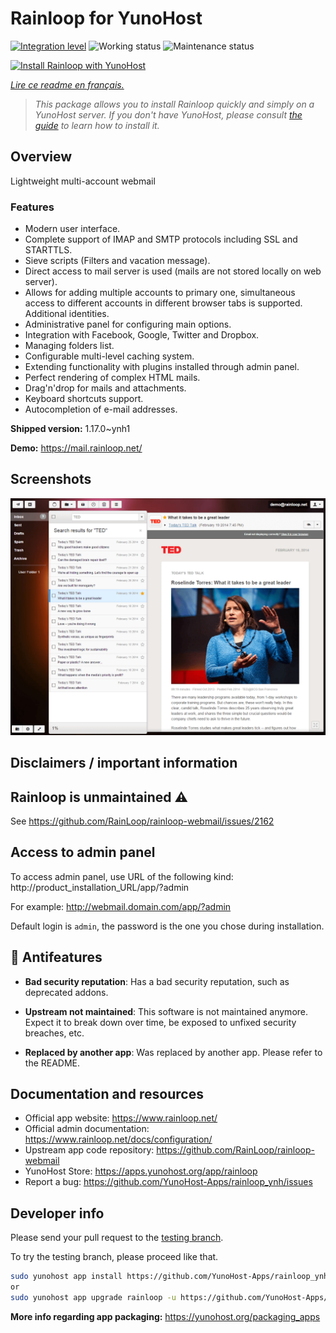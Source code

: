 <!--
N.B.: This README was automatically generated by https://github.com/YunoHost/apps/tree/master/tools/README-generator
It shall NOT be edited by hand.
-->

# Rainloop for YunoHost

[![Integration level](https://dash.yunohost.org/integration/rainloop.svg)](https://dash.yunohost.org/appci/app/rainloop) ![Working status](https://ci-apps.yunohost.org/ci/badges/rainloop.status.svg) ![Maintenance status](https://ci-apps.yunohost.org/ci/badges/rainloop.maintain.svg)

[![Install Rainloop with YunoHost](https://install-app.yunohost.org/install-with-yunohost.svg)](https://install-app.yunohost.org/?app=rainloop)

*[Lire ce readme en français.](./README_fr.md)*

> *This package allows you to install Rainloop quickly and simply on a YunoHost server.
If you don't have YunoHost, please consult [the guide](https://yunohost.org/#/install) to learn how to install it.*

## Overview

Lightweight multi-account webmail

### Features

- Modern user interface.
- Complete support of IMAP and SMTP protocols including SSL and STARTTLS.
- Sieve scripts (Filters and vacation message).
- Direct access to mail server is used (mails are not stored locally on web server).
- Allows for adding multiple accounts to primary one, simultaneous access to different accounts in different browser tabs is supported. Additional identities.
- Administrative panel for configuring main options.
- Integration with Facebook, Google, Twitter and Dropbox.
- Managing folders list.
- Configurable multi-level caching system.
- Extending functionality with plugins installed through admin panel.
- Perfect rendering of complex HTML mails.
- Drag'n'drop for mails and attachments.
- Keyboard shortcuts support.
- Autocompletion of e-mail addresses.


**Shipped version:** 1.17.0~ynh1

**Demo:** https://mail.rainloop.net/

## Screenshots

![Screenshot of Rainloop](./doc/screenshots/screenshot.png)

## Disclaimers / important information

## Rainloop is unmaintained ⚠️

See https://github.com/RainLoop/rainloop-webmail/issues/2162

## Access to admin panel

To access admin panel, use URL of the following kind: http://product_installation_URL/app/?admin

For example: http://webmail.domain.com/app/?admin

Default login is `admin`, the password is the one you chose during installation. 

## :red_circle: Antifeatures

- **Bad security reputation**: Has a bad security reputation, such as deprecated addons.

- **Upstream not maintained**: This software is not maintained anymore. Expect it to break down over time, be exposed to unfixed security breaches, etc.

- **Replaced by another app**: Was replaced by another app. Please refer to the README.

## Documentation and resources

* Official app website: <https://www.rainloop.net/>
* Official admin documentation: <https://www.rainloop.net/docs/configuration/>
* Upstream app code repository: <https://github.com/RainLoop/rainloop-webmail>
* YunoHost Store: <https://apps.yunohost.org/app/rainloop>
* Report a bug: <https://github.com/YunoHost-Apps/rainloop_ynh/issues>

## Developer info

Please send your pull request to the [testing branch](https://github.com/YunoHost-Apps/rainloop_ynh/tree/testing).

To try the testing branch, please proceed like that.

``` bash
sudo yunohost app install https://github.com/YunoHost-Apps/rainloop_ynh/tree/testing --debug
or
sudo yunohost app upgrade rainloop -u https://github.com/YunoHost-Apps/rainloop_ynh/tree/testing --debug
```

**More info regarding app packaging:** <https://yunohost.org/packaging_apps>
